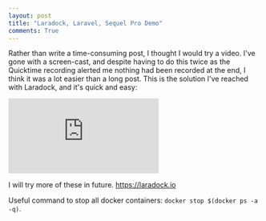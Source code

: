 ```yaml
---
layout: post
title: "Laradock, Laravel, Sequel Pro Demo"
comments: True
---
```


Rather than write a time-consuming post, I thought I would try a video. I've gone with a screen-cast, and despite having to do this twice as the Quicktime recording alerted me nothing had been recorded at the end, I think it was a lot easier than a long post. This is the solution I've reached with Laradock, and it's quick and easy:



<p style="text-align: center">
	<div class='embed-container'><iframe  src="https://www.youtube.com/embed/zQfACQufFnE" frameborder="0" allow="autoplay; encrypted-media" allowfullscreen></iframe>
	</div>
</p>

I will try more of these in future.
<a href="https://laradock.io/">https://laradock.io</a>

Useful command to stop all docker containers: ```docker stop $(docker ps -a -q)```.